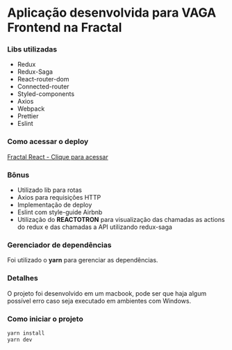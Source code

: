 # Aplicação desenvolvida para VAGA Frontend na Fractal

### Libs utilizadas

- Redux
- Redux-Saga
- React-router-dom
- Connected-router
- Styled-components
- Axios
- Webpack
- Prettier
- Eslint

### Como acessar o deploy

[Fractal React - Clique para acessar]('https://fractal-react.web.app/')

### Bônus

- Utilizado lib para rotas
- Axios para requisições HTTP
- Implementação de deploy
- Eslint com style-guide Airbnb
- Utilização do **REACTOTRON** para visualização das chamadas as actions do redux e das chamadas a API utilizando redux-saga

### Gerenciador de dependências

Foi utilizado o **yarn** para gerenciar as dependências.

### Detalhes

O projeto foi desenvolvido em um macbook, pode ser que haja algum possível erro caso seja executado em ambientes com Windows.

### Como iniciar o projeto

```bash
yarn install
yarn dev
```
